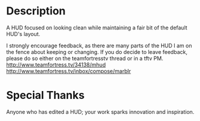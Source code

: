 # Description
A HUD focused on looking clean while maintaining a fair bit of the default HUD's layout.  
  
I strongly encourage feedback, as there are many parts of the HUD I am on the fence about keeping or changing. If you do decide to leave feedback, please do so either on the teamfortresstv thread or in a tftv PM.  
<http://www.teamfortress.tv/34138/mhud>  
<http://www.teamfortress.tv/inbox/compose/marblr>

# Special Thanks
Anyone who has edited a HUD; your work sparks innovation and inspiration.
